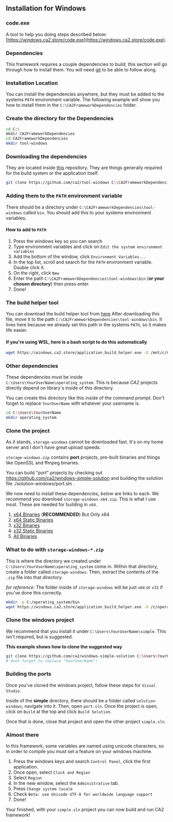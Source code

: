 ## Installation for Windows

### code.exe

A tool to help you doing steps described below: [https://windows.ca2.store/code.exe](https://windows.ca2.store/code.exe).

### Dependencies

This framework requires a couple dependencies to build, this section will go through how to install them.
You will need [git](https://git-scm.com/) to be able to follow along.

### Installation Location
You can install the dependencies anywhere, but they must be added to the systems `PATH` environment variable.
The following example will show you how to install them in the `C:\CA2FrameworkDependencies` folder.

### Create the directory for the Dependencies
```bash
cd C:\
mkdir CA2FrameworkDependencies
cd CA2FrameworkDependencies
mkdir tool-windows
```
### Downloading the dependencies
They are located inside [this](https://github.com/ca2/tool-windows) repository. They are things generally required for the build system or the application itself.
```bash
git clone https://github.com/ca2/tool-windows C:\CA2FrameworkDependencies\tool-windows --recurse-submodules
```
### Adding them to the `PATH` environment variable
There should be a directory under `C:\CA2FrameworkDependencies\tool-windows` called `bin`. You should add this to your systems environment variables. 

#### How to add to `PATH`
1. Press the windows key so you can search
2. Type environment variables and click on `Edit the system environment variables`
3. Add the bottom of the window, click `Environment Variables...`
4. In the top list, scroll and search for the `PATH` environment variable. Double click it.
5. On the right, click `New`
6. Enter the path `C:\CA2FrameworkDependencies\tool-windows\bin` (**or your chosen directory**) then press enter.
7. Done!

### The build helper tool
You can download the build helper tool from [here](https://windows.ca2.store/application_build_helper.exe)
After downloading this file, move it to the path `C:\CA2FrameworkDependencies\tool-windows\bin`. It lives here because we already set this path in the systems `PATH`, so it makes life easier.

#### If you're using WSL, here is a bash script to do this automatically

```bash
wget https://windows.ca2.store/application_build_helper.exe -O /mnt/c/CA2FrameworkDependencies/tool-windows/bin
```

### Other dependencies
These dependencies must be inside `C:\Users\YourUserName\operating_system`. This is because *CA2* projects directly depend on library's inside of this directory.

You can create this directory like this inside of the command prompt. Don't forget to replace `YourUserName` with whatever your username is.
```bash
cd C:\Users\YourUserName
mkdir operating_system
```

### Clone the project
As it stands, `storage-windows` cannot be downloaded fast. It's on my home server and I don't have great upload speeds.

`storage-windows.zip` contains **port** projects, pre-built binaries and things like OpenSSL and ffmpeg binaries.

You can build "port" projects by checking out https://github.com/ca2/windows-simple-solution and building the solution file ./solution-windows/port.sln .

We now need to install these dependencies, *below* are links to each. We recommend you download `storage-windows-x64.zip`. This is what I use most. These are needed for building in `x64`.

1. [x64 Binaries](https://windows.ca2.store/storage-windows-x64.zip) (**RECOMMENDED**) But Only x64
2. [x64 Static Binaries](https://windows.ca2.store/storage-windows-x64-static.zip)
3. [x32 Binaries](https://windows.ca2.store/storage-windows-Win32.zip)
4. [x32 Static Binaries](https://windows.ca2.store/storage-windows-Win32-static.zip)
5. [All Binaries](https://windows.ca2.store/storage-windows.zip)

### What to do with `storage-windows-*.zip`
This is where the directory we created under `C:\Users\YourUserName\operating_system` come in.
Within that directory, create a folder called `storage-windows`. Then, extract the contents of the `.zip` file into that directory.

*for reference*: The folder inside of `storage-windows` will be just `x64` or `x32` if you've done this correctly.

```bash
mkdir -p C:/operating_system/bin
wget https://windows.ca2.store/application_build_helper.exe -O /c/operating_system/bin/application_build_helper.exe
```

### Clone the windows project
We recommend that you install it under `C:\Users\YourUserName\simple`. This isn't required, but is suggested.

**This example shows how to clone the suggested way**
```bash
git clone https://github.com/ca2/windows-simple-solution C:\Users\YourUserName\simple --recurse-submodules
# dont forget to replace "YourUserName"!
```

### Building the ports
Once you've cloned the windows project, follow these steps for `Visual Studio`.

Inside of the **simple** directory, there should be a folder called `solution-windows`, navigate into it. Then, open `port.sln`. Once the project is open, click on `Build` at the top and click `Build Solution`.

Once that is done, close that project and open the other project `simple.sln`. 

### Almost there
In this framework, some variables are named using unicode characters, so in order to compile you must set a feature on your windows machine.
1. Press the windows keys and search `Control Panel`, click the first application.
2. Once open, select `Clock and Region`
3. Select `Region`
4. In the new window, select the `Administrative` tab.
5. Press `Change system locale`
6. Check `Beta: use Unicode UTF-8 for worldwide language support`
7. Done!

Your finished, with your `simple.sln` project you can now build and run CA2 framework!

